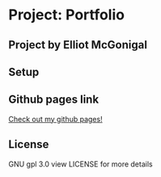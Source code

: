 # Project: Portfolio
## Project by Elliot McGonigal

## Setup

## Github pages link
[Check out my github pages!](https://elliotmcgonigal.github.io/portfolio/)
## License
GNU gpl 3.0 view LICENSE for more details